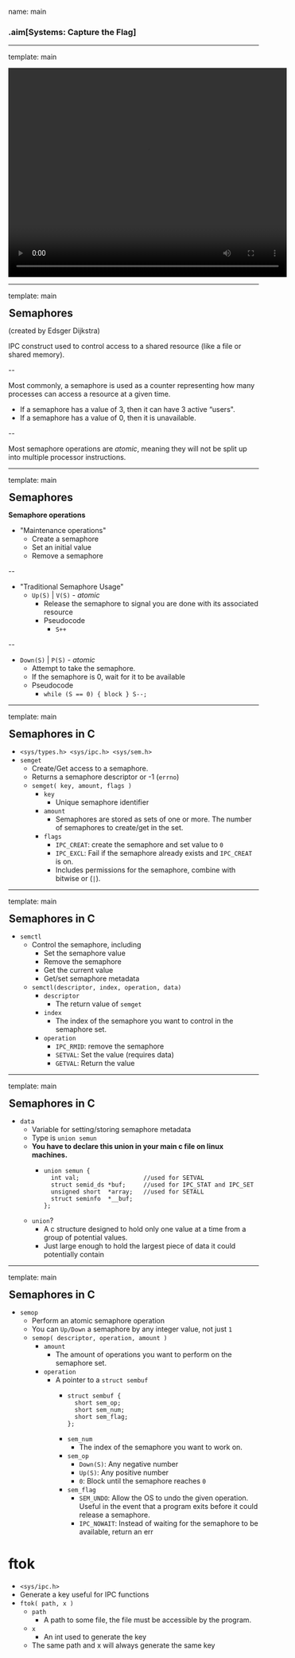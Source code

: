 name: main

### .aim[Systems: Capture the Flag]
<style>
.aim {
font-size: .75em;
border-bottom: 1px solid lightgray;
margin: 1px;
}
.remark-inline-code {
  background-color: lightgray;
  border-radius: 3px;
  padding-left: 2px;
  padding-right: 2px;
}
h4 {
font-size: 1.5em;
margin: 1px;
}
</style>

---
template: main

<div class=" middle center">
<video width="560" height="420" controls>
    <source src="assets/monty_python_semaphore.mp4" type="video/mp4">
</video>
</div>

---
template: main

#### Semaphores

(created by Edsger Dijkstra)

IPC construct used to control access to a shared resource (like a file or shared memory).

--

Most commonly, a semaphore is used as a counter representing how many processes can access a resource at a given time.
- If a semaphore has a value of 3, then it can have 3 active “users".
- If a semaphore has a value of 0, then it is unavailable.

--

Most semaphore operations are _atomic_, meaning they will not be split up into multiple processor instructions.

---
template: main

#### Semaphores

__Semaphore operations__
- "Maintenance operations"
  - Create a semaphore
  - Set an initial value
  - Remove a semaphore

--

- "Traditional Semaphore Usage"
  - `Up(S)` \| `V(S)` - _atomic_
    - Release the semaphore to signal you are done with its associated resource
    - Pseudocode
      - `S++`

--

  - `Down(S)` \| `P(S)` - _atomic_
    - Attempt to take the semaphore.
    - If the semaphore is 0, wait for it to be available
    - Pseudocode
      - `while (S == 0) { block } S--;`

---
template: main

#### Semaphores in C
- `<sys/types.h> <sys/ipc.h> <sys/sem.h>`
- `semget`
  - Create/Get access to a semaphore.
  - Returns a semaphore descriptor or -1 (`errno`)
  - `semget( key, amount, flags )`
    - `key`
      - Unique semaphore identifier
    - `amount`
      - Semaphores are stored as sets of one or more. The number of semaphores to create/get in the set.
    - `flags`
      - `IPC_CREAT`: create the semaphore and set value to `0`
      - `IPC_EXCL`: Fail if the semaphore already exists and `IPC_CREAT` is on.
      - Includes permissions for the semaphore, combine with bitwise or (`|`).

---
template: main

#### Semaphores in C

- `semctl`
  - Control the semaphore, including
    - Set the semaphore value
    - Remove the semaphore
    - Get the current value
    - Get/set semaphore metadata
  - `semctl(descriptor, index, operation, data)`
    - `descriptor`
      - The return value of `semget`
    - `index`
      - The index of the semaphore you want to control in the semaphore set.
    - `operation`
      - `IPC_RMID`: remove the semaphore
      - `SETVAL`: Set the value (requires data)
      - `GETVAL`: Return the value
---
template: main

#### Semaphores in C
  - `data`
    - Variable for setting/storing semaphore metadata
    - Type is `union semun`
    - __You have to declare this union in your main c file on linux machines.__
      - ```
        union semun {
          int val;                  //used for SETVAL
          struct semid_ds *buf;     //used for IPC_STAT and IPC_SET
          unsigned short  *array;   //used for SETALL
          struct seminfo  *__buf;
        };
        ```
    - `union`?
      - A c structure designed to hold only one value at a time from a group of potential values.
      - Just large enough to hold the largest piece of data it could potentially contain

---
template: main

#### Semaphores in C
- `semop`
  - Perform an atomic semaphore operation
  - You can `Up/Down` a semaphore by any integer value, not just `1`
  - `semop( descriptor, operation, amount )`
    - `amount`
      - The amount of operations you want to perform on the semaphore set.
    - `operation`
      - A pointer to a `struct sembuf`
        - ```
          struct sembuf {
            short sem_op;
            short sem_num;
            short sem_flag;
          };
          ```
        - `sem_num`
          - The index of the semaphore you want to work on.
        - `sem_op`
          - `Down(S)`: Any negative number
          - `Up(S)`: Any positive number
          - `0`: Block until the semaphore reaches `0`
        - `sem_flag`
          - `SEM_UNDO`: Allow the OS to undo the given operation. Useful in the event that a program exits before it could release a semaphore.
          - `IPC_NOWAIT`: Instead of waiting for the semaphore to be available, return an err



# ftok
- `<sys/ipc.h>`
- Generate a key useful for IPC functions
- `ftok( path, x )`
  - `path`
    - A path to some file, the file must be accessible by the program.
  - `x`
    - An int used to generate the key
  - The same path and x will always generate the same key
